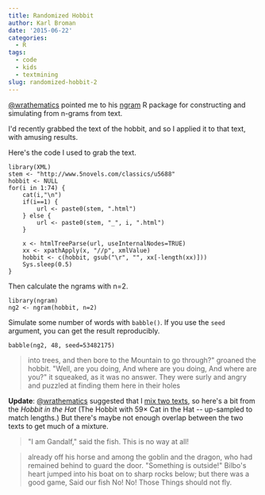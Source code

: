 ```yaml
---
title: Randomized Hobbit
author: Karl Broman
date: '2015-06-22'
categories:
  - R
tags:
  - code
  - kids
  - textmining
slug: randomized-hobbit-2
---
```


[@wrathematics](https://twitter.com/wrathematics) pointed me to his [ngram](http://cran.r-project.org/package=ngram) R package for constructing and simulating from n-grams from text.

I'd recently grabbed the text of the hobbit, and so I applied it to that text, with amusing results.

Here's the code I used to grab the text.

```
library(XML)
stem <- "http://www.5novels.com/classics/u5688"
hobbit <- NULL
for(i in 1:74) {
    cat(i,"\n")
    if(i==1) {
        url <- paste0(stem, ".html")
    } else {
        url <- paste0(stem, "_", i, ".html")
    }

    x <- htmlTreeParse(url, useInternalNodes=TRUE)
    xx <- xpathApply(x, "//p", xmlValue)
    hobbit <- c(hobbit, gsub("\r", "", xx[-length(xx)]))
    Sys.sleep(0.5)
}
```

Then calculate the ngrams with n=2.

```
library(ngram)
ng2 <- ngram(hobbit, n=2)
```

Simulate some number of words with `babble()`. If you use the `seed` argument, you can get the result reproducibly.

```
babble(ng2, 48, seed=53482175)
```

<blockquote>
into trees, and then bore to the Mountain to go through?" groaned the hobbit. "Well, are you doing, And where are you doing, And where are you?" it squeaked, as it was no answer. They were surly and angry and puzzled at finding them here in their holes
</blockquote>

**Update**: [@wrathematics](https://twitter.com/wrathematics) suggested that I [mix two texts](http://librestats.com/2014/07/01/modern-applied-statistics-in-rlyeh/), so here's a bit from the _Hobbit in the Hat_ (The Hobbit with 59× Cat in the Hat -- up-sampled to match lengths.) But there's maybe not enough overlap between the two texts to get much of a mixture.

<blockquote>
"I am Gandalf," said the fish. This is no way at all!
</blockquote>

<blockquote>
already off his horse and among the goblin and the dragon, who had remained behind to guard the door. "Something is outside!" Bilbo's heart jumped into his boat on to sharp rocks below; but there was a good game, Said our fish No! No! Those Things should not fly.
</blockquote>
